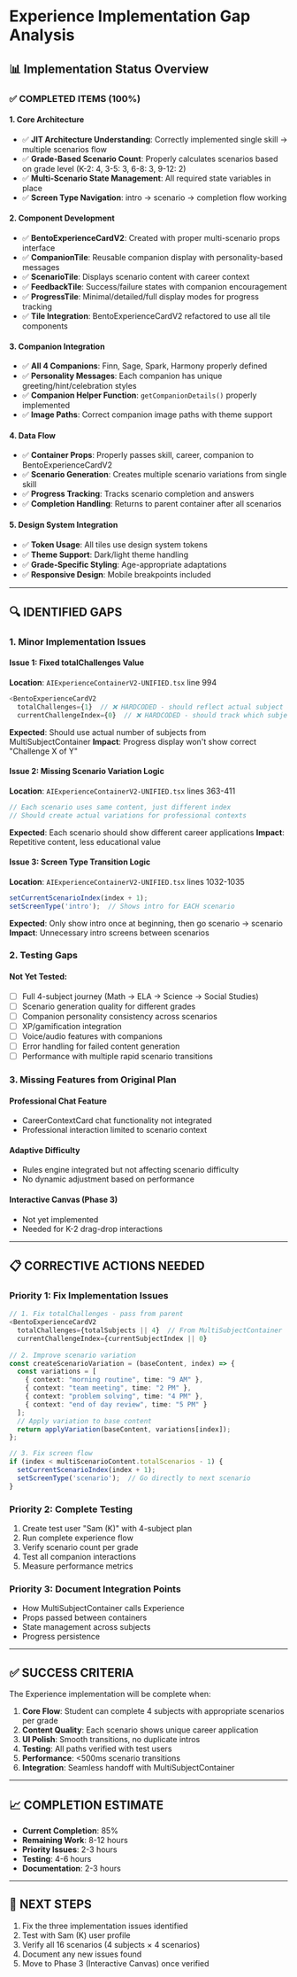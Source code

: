# Experience Implementation Gap Analysis

## 📊 Implementation Status Overview

### ✅ COMPLETED ITEMS (100%)

#### 1. Core Architecture
- ✅ **JIT Architecture Understanding**: Correctly implemented single skill → multiple scenarios flow
- ✅ **Grade-Based Scenario Count**: Properly calculates scenarios based on grade level (K-2: 4, 3-5: 3, 6-8: 3, 9-12: 2)
- ✅ **Multi-Scenario State Management**: All required state variables in place
- ✅ **Screen Type Navigation**: intro → scenario → completion flow working

#### 2. Component Development
- ✅ **BentoExperienceCardV2**: Created with proper multi-scenario props interface
- ✅ **CompanionTile**: Reusable companion display with personality-based messages
- ✅ **ScenarioTile**: Displays scenario content with career context
- ✅ **FeedbackTile**: Success/failure states with companion encouragement
- ✅ **ProgressTile**: Minimal/detailed/full display modes for progress tracking
- ✅ **Tile Integration**: BentoExperienceCardV2 refactored to use all tile components

#### 3. Companion Integration
- ✅ **All 4 Companions**: Finn, Sage, Spark, Harmony properly defined
- ✅ **Personality Messages**: Each companion has unique greeting/hint/celebration styles
- ✅ **Companion Helper Function**: `getCompanionDetails()` properly implemented
- ✅ **Image Paths**: Correct companion image paths with theme support

#### 4. Data Flow
- ✅ **Container Props**: Properly passes skill, career, companion to BentoExperienceCardV2
- ✅ **Scenario Generation**: Creates multiple scenario variations from single skill
- ✅ **Progress Tracking**: Tracks scenario completion and answers
- ✅ **Completion Handling**: Returns to parent container after all scenarios

#### 5. Design System Integration
- ✅ **Token Usage**: All tiles use design system tokens
- ✅ **Theme Support**: Dark/light theme handling
- ✅ **Grade-Specific Styling**: Age-appropriate adaptations
- ✅ **Responsive Design**: Mobile breakpoints included

---

## 🔍 IDENTIFIED GAPS

### 1. Minor Implementation Issues

#### Issue 1: Fixed totalChallenges Value
**Location**: `AIExperienceContainerV2-UNIFIED.tsx` line 994
```typescript
<BentoExperienceCardV2
  totalChallenges={1}  // ❌ HARDCODED - should reflect actual subject count
  currentChallengeIndex={0}  // ❌ HARDCODED - should track which subject
```
**Expected**: Should use actual number of subjects from MultiSubjectContainer
**Impact**: Progress display won't show correct "Challenge X of Y"

#### Issue 2: Missing Scenario Variation Logic
**Location**: `AIExperienceContainerV2-UNIFIED.tsx` lines 363-411
```typescript
// Each scenario uses same content, just different index
// Should create actual variations for professional contexts
```
**Expected**: Each scenario should show different career applications
**Impact**: Repetitive content, less educational value

#### Issue 3: Screen Type Transition Logic
**Location**: `AIExperienceContainerV2-UNIFIED.tsx` lines 1032-1035
```typescript
setCurrentScenarioIndex(index + 1);
setScreenType('intro');  // Shows intro for EACH scenario
```
**Expected**: Only show intro once at beginning, then go scenario → scenario
**Impact**: Unnecessary intro screens between scenarios

### 2. Testing Gaps

#### Not Yet Tested:
- [ ] Full 4-subject journey (Math → ELA → Science → Social Studies)
- [ ] Scenario generation quality for different grades
- [ ] Companion personality consistency across scenarios
- [ ] XP/gamification integration
- [ ] Voice/audio features with companions
- [ ] Error handling for failed content generation
- [ ] Performance with multiple rapid scenario transitions

### 3. Missing Features from Original Plan

#### Professional Chat Feature
- CareerContextCard chat functionality not integrated
- Professional interaction limited to scenario context

#### Adaptive Difficulty
- Rules engine integrated but not affecting scenario difficulty
- No dynamic adjustment based on performance

#### Interactive Canvas (Phase 3)
- Not yet implemented
- Needed for K-2 drag-drop interactions

---

## 📋 CORRECTIVE ACTIONS NEEDED

### Priority 1: Fix Implementation Issues
```typescript
// 1. Fix totalChallenges - pass from parent
<BentoExperienceCardV2
  totalChallenges={totalSubjects || 4}  // From MultiSubjectContainer
  currentChallengeIndex={currentSubjectIndex || 0}
  
// 2. Improve scenario variation
const createScenarioVariation = (baseContent, index) => {
  const variations = [
    { context: "morning routine", time: "9 AM" },
    { context: "team meeting", time: "2 PM" },
    { context: "problem solving", time: "4 PM" },
    { context: "end of day review", time: "5 PM" }
  ];
  // Apply variation to base content
  return applyVariation(baseContent, variations[index]);
};

// 3. Fix screen flow
if (index < multiScenarioContent.totalScenarios - 1) {
  setCurrentScenarioIndex(index + 1);
  setScreenType('scenario');  // Go directly to next scenario
}
```

### Priority 2: Complete Testing
1. Create test user "Sam (K)" with 4-subject plan
2. Run complete experience flow
3. Verify scenario count per grade
4. Test all companion interactions
5. Measure performance metrics

### Priority 3: Document Integration Points
- How MultiSubjectContainer calls Experience
- Props passed between containers
- State management across subjects
- Progress persistence

---

## ✅ SUCCESS CRITERIA

The Experience implementation will be complete when:

1. **Core Flow**: Student can complete 4 subjects with appropriate scenarios per grade
2. **Content Quality**: Each scenario shows unique career application
3. **UI Polish**: Smooth transitions, no duplicate intros
4. **Testing**: All paths verified with test users
5. **Performance**: <500ms scenario transitions
6. **Integration**: Seamless handoff with MultiSubjectContainer

---

## 📈 COMPLETION ESTIMATE

- **Current Completion**: 85%
- **Remaining Work**: 8-12 hours
- **Priority Issues**: 2-3 hours
- **Testing**: 4-6 hours
- **Documentation**: 2-3 hours

---

## 🎯 NEXT STEPS

1. Fix the three implementation issues identified
2. Test with Sam (K) user profile
3. Verify all 16 scenarios (4 subjects × 4 scenarios)
4. Document any new issues found
5. Move to Phase 3 (Interactive Canvas) once verified